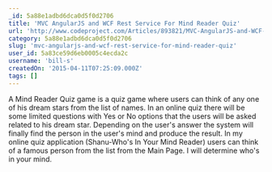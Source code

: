 ```yaml
---
_id: 5a88e1adbd6dca0d5f0d2706
title: 'MVC AngularJS and WCF Rest Service For Mind Reader Quiz'
url: 'http://www.codeproject.com/Articles/893821/MVC-AngularJS-and-WCF-Rest-Service-For-Mind-Reader'
category: 5a88e1adbd6dca0d5f0d2706
slug: 'mvc-angularjs-and-wcf-rest-service-for-mind-reader-quiz'
user_id: 5a83ce59d6eb0005c4ecda2c
username: 'bill-s'
createdOn: '2015-04-11T07:25:09.000Z'
tags: []
---
```


A Mind Reader Quiz game is a quiz game where users can think of any one of his dream stars from the list of names. In an online quiz there will be some limited questions with Yes or No options that the users will be asked related to his dream star. Depending on the user's answer the system will finally find the person in the user's mind and produce the result. In my online quiz application (Shanu-Who's In Your Mind Reader) users can think of a famous person from the list from the Main Page. I will determine who's in your mind.
